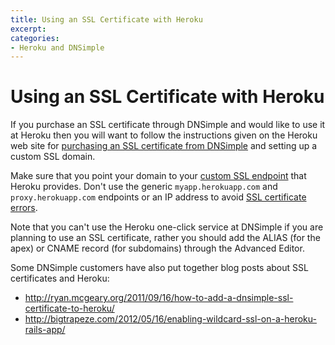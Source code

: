 ```yaml
---
title: Using an SSL Certificate with Heroku
excerpt: 
categories:
- Heroku and DNSimple
---
```


# Using an SSL Certificate with Heroku

If you purchase an SSL certificate through DNSimple and would like to use it at Heroku then you will want to follow the instructions given on the Heroku web site for [purchasing an SSL certificate from DNSimple](https://devcenter.heroku.com/articles/ssl-certificate-dnsimple) and setting up a custom SSL domain.

Make sure that you point your domain to your [custom SSL endpoint](https://devcenter.heroku.com/articles/ssl-endpoint#endpoint-details) that Heroku provides. Don't use the generic `myapp.herokuapp.com` and `proxy.herokuapp.com` endpoints or an IP address to avoid [SSL certificate errors](/articles/ssl-certificate-herokuapp-error).

Note that you can't use the Heroku one-click service at DNSimple if you are planning to use an SSL certificate, rather you should add the ALIAS (for the apex) or CNAME record (for subdomains) through the Advanced Editor.

Some DNSimple customers have also put together blog posts about SSL certificates and Heroku:

- http://ryan.mcgeary.org/2011/09/16/how-to-add-a-dnsimple-ssl-certificate-to-heroku/
- http://bigtrapeze.com/2012/05/16/enabling-wildcard-ssl-on-a-heroku-rails-app/
